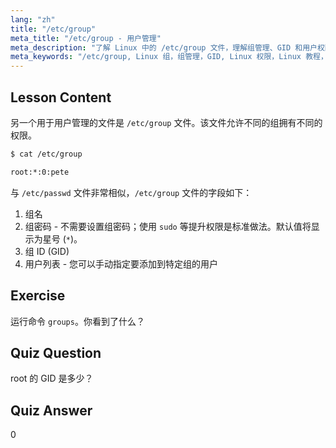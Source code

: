 ```yaml
---
lang: "zh"
title: "/etc/group"
meta_title: "/etc/group - 用户管理"
meta_description: "了解 Linux 中的 /etc/group 文件，理解组管理、GID 和用户权限。面向初学者的重要 Linux 组文件教程。"
meta_keywords: "/etc/group, Linux 组，组管理，GID, Linux 权限，Linux 教程，Linux 初学者，Linux 指南"
---
```


## Lesson Content

另一个用于用户管理的文件是 `/etc/group` 文件。该文件允许不同的组拥有不同的权限。

```bash
$ cat /etc/group

root:*:0:pete
```

与 `/etc/passwd` 文件非常相似，`/etc/group` 文件的字段如下：

1. 组名
2. 组密码 - 不需要设置组密码；使用 `sudo` 等提升权限是标准做法。默认值将显示为星号 (`*`)。
3. 组 ID (GID)
4. 用户列表 - 您可以手动指定要添加到特定组的用户

## Exercise

运行命令 `groups`。你看到了什么？

## Quiz Question

root 的 GID 是多少？

## Quiz Answer

0
